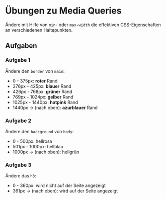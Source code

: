 # Übungen zu Media Queries

Ändere mit Hilfe von `min`- oder `max-width` die effektiven CSS-Eigenschaften an verschiedenen Haltepunkten.

## Aufgaben

### Aufgabe 1

Ändere den `border` von `main`:

- 0 - 375px: **roter** Rand
- 376px - 425px: **blauer** Rand
- 426px - 768px: **grüner** Rand
- 769px - 1024px: **gelber** Rand
- 1025px - 1440px: **hotpink** Rand
- 1440px -> (nach oben): **azurblauer** Rand

### Aufgabe 2

Ändere den `background` von `body`:

- 0 - 500px: hellrosa
- 501px - 1000px: hellblau
- 1000px -> (nach oben): hellgrün

### Aufgabe 3

Ändere das `h3`:

- 0 - 360px: wird nicht auf der Seite angezeigt
- 361px -> (nach oben): wird auf der Seite angezeigt
